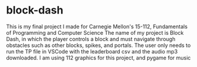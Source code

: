 # block-dash
This is my final project I made for Carnegie Mellon's 15-112, Fundamentals of Programming and Computer Science
The name of my project is Block Dash, in which the player controls a block and must navigate through obstacles such as other blocks, spikes, and portals. The user only needs to run the TP file in VSCode with the leaderboard csv and the audio mp3 downloaded. I am using 112 graphics for this project, and pygame for music
